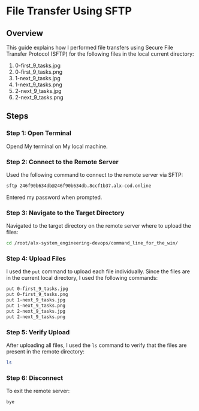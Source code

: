 # File Transfer Using SFTP

## Overview

This guide explains how I performed file transfers using Secure File Transfer Protocol (SFTP) for the following files in the local current directory:

1. 0-first_9_tasks.jpg
2. 0-first_9_tasks.png
3. 1-next_9_tasks.jpg
4. 1-next_9_tasks.png
5. 2-next_9_tasks.jpg
6. 2-next_9_tasks.png

## Steps

### Step 1: Open Terminal

Opend My terminal on My local machine.

### Step 2: Connect to the Remote Server

Used the following command to connect to the remote server via SFTP:

```bash
sftp 246f90b634db@246f90b634db.8ccf1b37.alx-cod.online
```

Entered my password when prompted.

### Step 3: Navigate to the Target Directory

Navigated to the target directory on the remote server where to upload the files:

```bash
cd /root/alx-system_engineering-devops/command_line_for_the_win/
```

### Step 4: Upload Files

I used the `put` command to upload each file individually. Since the files are in the current local directory, I used the following commands:

```bash
put 0-first_9_tasks.jpg
put 0-first_9_tasks.png
put 1-next_9_tasks.jpg
put 1-next_9_tasks.png
put 2-next_9_tasks.jpg
put 2-next_9_tasks.png
```

### Step 5: Verify Upload

After uploading all files, I used the `ls` command to verify that the files are present in the remote directory:

```bash
ls
```

### Step 6: Disconnect

To exit the remote server:

```bash
bye
```

